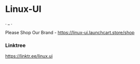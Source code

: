 # Linux-UI
.
_
.

Please Shop Our Brand - https://linux-ui.launchcart.store/shop


### Linktree
https://linktr.ee/linux.ui

